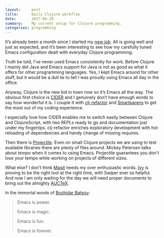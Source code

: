 ```yaml
---
layout:     post
title:      Daily Clojure workflow
date:       2017-04-29
summary:    My current setup for Clojure programming.
categories: programming
---
```


It’s already been a month since I started my [new
job](https://manuel-uberti.github.io/programming/2017/03/12/anewjob/). All is
going well and just as expected, and it’s been interesting to see how my
carefully tuned Emacs configuration dealt with everyday Clojure programming.

Truth be told, I’ve never used Emacs consistently for work. Before Clojure
I mainly did Java and Emacs support for Java is not as good as what it offers
for other programming languages. Yes, I kept Emacs around for other stuff, but
it would be a dull lie to tell I was proudly using Emacs all day in the office.

Anyway, Clojure is the new kid in town now so it’s Emacs all the way. The
obvious first choice is [CIDER](https://github.com/clojure-emacs/cider) and
I genuinely don’t have enough words to say how wonderful it is. I couple it
with [clj-refactor](https://github.com/clojure-emacs/clj-refactor.el)
and [Smartparens](https://github.com/Fuco1/smartparens) to get the most out of
my coding experience.

I especially love how CIDER enables me to switch easily between Clojure and
ClojureScript, with two REPLs ready to go and documentation just under my
fingertips. clj-refactor enriches exploratory development with hot reloading of
dependencies and handy change of missing requires.

Then there is [Projectile](https://github.com/bbatsov/projectile). Even on small
Clojure projects we are using to test available libraries there are plenty of
files around. Mickey Petersen talks about *tempo* when it comes to using
Emacs. Projectile guarantees you don’t lose your tempo while working on projects
of different sizes.

What else? I don’t think [Magit](https://magit.vc) needs my over enthusiastic
words. [Ivy](https://github.com/abo-abo/swiper) is proving to be the right tool
at the right time, with Swiper ever so helpful. And now I am only waiting for
the day we will need proper documents to bring out the
almighty [AUCTeX](https://www.gnu.org/software/auctex/).

In the immortal words
of [Bozhidar Batsov](https://www.youtube.com/watch?v=8wLwbpCxRf0):

> Emacs is power.
>
> Emacs is magic.
>
> Emacs is fun.
>
> Emacs is forever.
